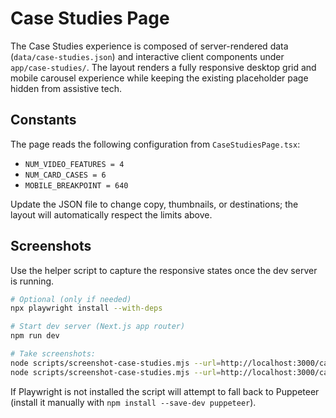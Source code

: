 # Case Studies Page

The Case Studies experience is composed of server-rendered data (`data/case-studies.json`) and interactive client components under `app/case-studies/`. The layout renders a fully responsive desktop grid and mobile carousel experience while keeping the existing placeholder page hidden from assistive tech.

## Constants

The page reads the following configuration from `CaseStudiesPage.tsx`:

- `NUM_VIDEO_FEATURES = 4`
- `NUM_CARD_CASES = 6`
- `MOBILE_BREAKPOINT = 640`

Update the JSON file to change copy, thumbnails, or destinations; the layout will automatically respect the limits above.

## Screenshots

Use the helper script to capture the responsive states once the dev server is running.

```bash
# Optional (only if needed)
npx playwright install --with-deps

# Start dev server (Next.js app router)
npm run dev

# Take screenshots:
node scripts/screenshot-case-studies.mjs --url=http://localhost:3000/case-studies --out=public/case-studies-desktop.png --viewport=1440,900
node scripts/screenshot-case-studies.mjs --url=http://localhost:3000/case-studies --out=public/case-studies-mobile.png --viewport=375,812
```

If Playwright is not installed the script will attempt to fall back to Puppeteer (install it manually with `npm install --save-dev puppeteer`).
